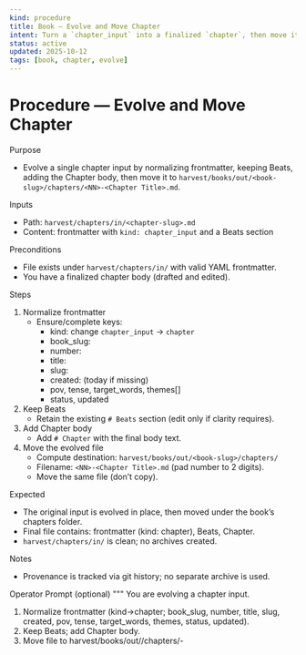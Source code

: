 ```yaml
---
kind: procedure
title: Book — Evolve and Move Chapter
intent: Turn a `chapter_input` into a finalized `chapter`, then move it under the book’s chapters/ folder (no archive)
status: active
updated: 2025-10-12
tags: [book, chapter, evolve]
---
```


# Procedure — Evolve and Move Chapter

Purpose
- Evolve a single chapter input by normalizing frontmatter, keeping Beats, adding the Chapter body, then move it to `harvest/books/out/<book-slug>/chapters/<NN>-<Chapter Title>.md`.

Inputs
- Path: `harvest/chapters/in/<chapter-slug>.md`
- Content: frontmatter with `kind: chapter_input` and a Beats section

Preconditions
- File exists under `harvest/chapters/in/` with valid YAML frontmatter.
- You have a finalized chapter body (drafted and edited).

Steps
1) Normalize frontmatter
   - Ensure/complete keys:
     - kind: change `chapter_input` → `chapter`
     - book_slug: <book-slug>
     - number: <NN>
     - title: <Chapter Title>
     - slug: <chapter-slug>
     - created: <YYYY-MM-DD> (today if missing)
     - pov, tense, target_words, themes[]
     - status, updated
2) Keep Beats
   - Retain the existing `# Beats` section (edit only if clarity requires).
3) Add Chapter body
   - Add `# Chapter` with the final body text.
4) Move the evolved file
   - Compute destination: `harvest/books/out/<book-slug>/chapters/`
   - Filename: `<NN>-<Chapter Title>.md` (pad number to 2 digits).
   - Move the same file (don’t copy).

Expected
- The original input is evolved in place, then moved under the book’s chapters folder.
- Final file contains: frontmatter (kind: chapter), Beats, Chapter.
- `harvest/chapters/in/` is clean; no archives created.

Notes
- Provenance is tracked via git history; no separate archive is used.

Operator Prompt (optional)
"""
You are evolving a chapter input.
1) Normalize frontmatter (kind→chapter; book_slug, number, title, slug, created, pov, tense, target_words, themes, status, updated).
2) Keep Beats; add Chapter body.
3) Move file to harvest/books/out/<book-slug>/chapters/<NN>-<Title>.md.
Do not create an archive; rely on git history.
"""


